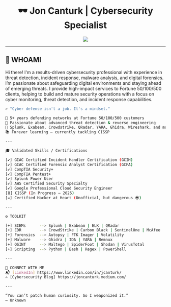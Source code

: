 <h1 align="center">🕶️ Jon Canturk | Cybersecurity Specialist</h1>
<p align="center">
  <img src="https://readme-typing-svg.herokuapp.com/?lines=Security+Operations+Management;Cyber+Defender;Digital+Forensics+Incident+Responsender;Red+Teamer+at+Heart;Incident+Responder&center=true&width=440&height=45">
</p>

---

## 🧠 WHOAMI

Hi there! I'm a results-driven cybersecurity professional with experience in threat detection, incident response, malware analysis, and digital forensics. I’m passionate about safeguarding digital environments and staying ahead of emerging threats. I provide high-impact services to Fortune 50/100/500 clients, helping to build and mature security operations with a focus on cyber monitoring, threat detection, and incident response capabilities.

```bash
> "Cyber defense isn't a job. It's a mindset."  

🎯 5+ years defending networks at Fortune 50/100/500 customers
👾 Passionate about advanced threat detection & reverse engineering
🧰 Splunk, Exabeam, Crowdstrike, QRadar, YARA, Ghidra, Wireshark, and more
📚 Forever learning — currently tackling CISSP

---

🎓 Validated Skills / Certifications

[✔] GIAC Certified Incident Handler Certification (GCIH)
[✔] GIAC Certified Forensic Analyst Certification (GCFA)
[✔] CompTIA Security+
[✔] CompTIA Pentest+
[✔] Splunk Power User
[✔] AWS Certified Security Specialty
[✔] Google Professional Cloud Security Engineer
[⏳] CISSP (In Progress – 2025)
[☠] Certified Hacker at Heart (Unofficial, but dangerous 😎)

---

⚙️ TOOLKIT

[+] SIEMs      --> Splunk | Exabeam | ELK | QRadar
[+] EDR        --> CrowdStrike | Carbon Black | SentinelOne | McAfee
[+] Forensics  --> Autopsy | FTK Imager | Volatility
[+] Malware    --> Ghidra | IDA | YARA | Remnux
[+] OSINT      --> Maltego | SpiderFoot | Shodan | VirusTotal
[+] Scripting  --> Python | Bash | Regex | PowerShell

---

📡 CONNECT WITH ME
📬 [LinkedIn] https://www.linkedin.com/in/jcanturk/
✍️ [Cybersecurity Blog] https://joncanturk.medium.com/

---

“You can’t patch human curiosity. So I weaponized it.”
– Unknown
